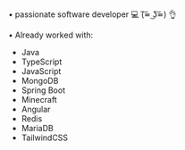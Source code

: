 • passionate software developer 💻
(͠≖ ͜ʖ͠≖) 👌

• Already worked with:
- Java
- TypeScript
- JavaScript
- MongoDB
- Spring Boot
- Minecraft
- Angular
- Redis
- MariaDB
- TailwindCSS
